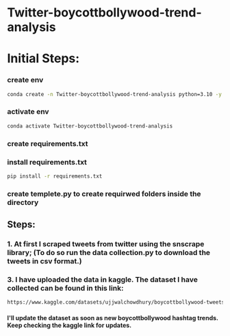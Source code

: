 # Twitter-boycottbollywood-trend-analysis

# Initial Steps:
### create env
```bash
conda create -n Twitter-boycottbollywood-trend-analysis python=3.10 -y
```

### activate env

```bash
conda activate Twitter-boycottbollywood-trend-analysis
```

### create requirements.txt

### install requirements.txt

```bash
pip install -r requirements.txt
```

### create templete.py to create requirwed folders inside the directory


## Steps:


### 1. At first I scraped tweets from twitter using the snscrape library;  (To do so run the data collection.py to download the tweets in csv format.)

### 3. I have uploaded the data in kaggle. The dataset I have collected can be found in this link:
```bash
https://www.kaggle.com/datasets/ujjwalchowdhury/boycottbollywood-tweets-dataset
```
#### I'll update the dataset as soon as new boycottbollywood hashtag trends. Keep checking the kaggle link for updates.
